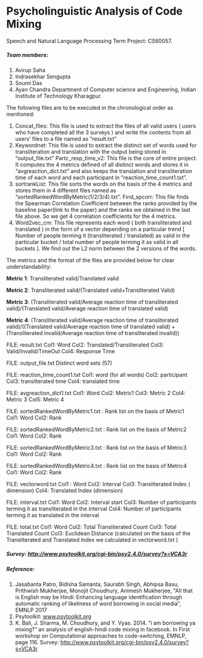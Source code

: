 # Psycholinguistic Analysis of Code Mixing
Speech and Natural Language Processing Term Project: CS60057. 

##### Team members:
1. Avirup Saha
2. Indrasekhar Sengupta
3. Soumi Das
4. Ayan Chandra
Department of Computer science and Engineering, Indian Institute of Technology Kharagpur.

The following files are to be executed in the chronological order as mentioned:

1. Concat_files: This file is used to extract the files of all valid users ( users who have completed all the 3 surveys ) and write the contents from all users’ files to a file named as “result.txt”
2. Keywordnet: This file is used to extract the distinct set of words used for transliteration and translation with the output being stored in “output_file.txt”
Partc_resp_time_v2: This file is the core of entire project. It computes the 4 metrics defined of all distinct words and stores it in “avgreaction_dict.txt” and also keeps the translation and transliteration time of each word and each participant in “reaction_time_count1.txt”.
3. sortrankList: This file sorts the words on the basis of the 4 metrics and stores them in 4 different files named as “sortedRankedWordByMetric(1/2/3/4).txt”.
Find_spcorr: This file finds the Spearman Correlation Coefficient between the ranks provided by the baseline paper(link to the paper) and the ranks we obtained in the last file above. So we get 4 correlation coefficients for the 4 metrics.
4. Word2vec_cm: This file represents each word ( both transliterated and translated ) in the form of a vector depending on a particular trend [ Number of people terming it (transliterated / translated) as valid in the particular bucket / total number of people terming it as valid in all buckets ]. We find out the L2 norm between the 2 versions of the words.


The metrics and the format of the files are provided below for clear understandability:

**Metric 1**: Transliterated valid/Translated valid

**Metric 2**: Transliterated valid/(Translated valid+Transliterated Valid)

**Metric 3**: (Transliterated valid/Average reaction time of transliterated valid)/(Translated valid/Average reaction time of translated valid)

**Metric 4**:  (Transliterated valid/Average reaction time of transliterated valid)/((Translated valid/Average reaction time of translated valid) + (Transliterated invalid/Average reaction time of transliterated invalid))

FILE: result.txt
Col1: Word
Col2: Translated/Transliterated
Col3: Valid/Invalid/TimeOut
Col4: Response Time

FILE: output_file.txt
Distinct word sets (57)

FILE: reaction_time_count1.txt
Col1: word (for all words)
Col2: participant
Col3: transliterated time
Col4: translated time

FILE: avgreaction_dict1.txt
Col1: Word
Col2: Metric1
Col3: Metric 2
Col4: Metric 3
Col5: Metric 4

FILE: sortedRankedWordByMetric1.txt : Rank list on the basis of Metric1
Col1: Word
Col2: Rank

FILE: sortedRankedWordByMetric2.txt : Rank list on the basis of Metric2
Col1: Word
Col2: Rank

FILE: sortedRankedWordByMetric3.txt : Rank list on the basis of Metric3
Col1: Word
Col2: Rank

FILE: sortedRankedWordByMetric4.txt : Rank list on the basis of Metric4
Col1: Word
Col2: Rank

FILE: vectorword.txt
Col1 : Word
Col2: Interval
Col3: Transliterated Index ( dimension)
Col4: Translated Index (dimension)

FILE: interval.txt
Col1: Word
Col2: Interval start
Col3: Number of participants terming it as transliterated in the interval
Col4: Number of participants terming it as translated in the interval

FILE: total.txt
Col1: Word
Col2: Total Transliterated Count
Col3: Total Translated Count
Col3: Euclidean Distance (calculated on the basis of the Transliterated and Translated Index we calculated in vectorword.txt )

##### Survey: http://www.psytoolkit.org/cgi-bin/psy2.4.0/survey?s=VCA3r

##### Reference: 
1. Jasabanta Patro, Bidisha Samanta, Saurabh Singh, Abhipsa Basu, Prithwish Mukherjee, Monojit Choudhury, Animesh Mukherjee, "All that is English may be Hindi: Enhancing language identification through automatic ranking of likeliness of word borrowing in social media", EMNLP 2017
2. Psytoolkit: www.psytoolkit.org
3. K. Bali, J. Sharma, M. Choudhury, and Y. Vyas. 2014. “i am borrowing ya mixing?” an analysis of english-hindi code mixing in facebook. In First workshop on Computational approaches to code-switching, EMNLP, page 116.
Survey: http://www.psytoolkit.org/cgi-bin/psy2.4.0/survey?s=VCA3r

